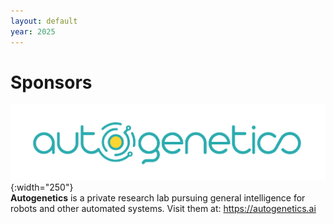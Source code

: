 ```yaml
---
layout: default
year: 2025
---
```


# Sponsors

![Autogenetics logo](logos/autogenetics_logo_two_color.png){:width="250"}
<br/>
**Autogenetics** is a private research lab pursuing general intelligence for robots and other automated systems. Visit them at: <https://autogenetics.ai>